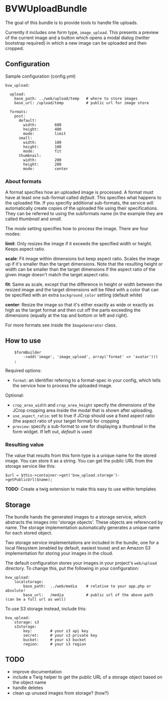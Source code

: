 BVWUploadBundle
===============

The goal of this bundle is to provide tools to handle file uploads.


Currently it includes one form type, `image_upload`. This presents a preview of the current image and a button which opens a modal dialog (twitter bootstrap required) in which a new image can be uploaded and then cropped. 

## Configuration

Sample configuration (config.yml)

    bvw_upload:

      upload:
        base_path: ../web/upload/temp   # where to store images
        base_url: /upload/temp          # public url for image store

      formats:
        post:
          default:
            width:        600
            height:       400
            mode:         limit
          small:
            width:        100
            height:       100
            mode:         fit
          thumbnail:
            width:        200
            height:       200
            mode:         center


### About formats

A format specifies how an uploaded image is processed. A format must have at least
one sub-format called *default*. This specifies what happens to the uploaded file.
If you specifiy additional sub-formats, the service will automatically create copies
of the uploaded file using their specifications. They can be referred to using
the subformats name (in the example they are called *thumbnail* and *small*.

The *mode* setting specifies how to process the image. There are four modes:

**limit**: Only resizes the image if it exceeds the specified width or height. Keeps aspect ratio.

**scale**: Fit image within dimensions but keep aspect ratio. Scales the image up if it's smaller
than the target dimensions. Note that the resulting height or width can be smaller than the
target dimensions if the aspect ratio of the given image doesn't match the target aspect ratio.

**fit**: Same as scale, except that the difference in height or width between the resized image and the target
dimensions will be filled with a color that can be specified with an extra `background_color` setting (default white)

**center**: Resize the image so that it's either exactly as wide or exactly as high as the target format and then
cut off the parts exceeding the dimensions (equally at the top and bottom or left and right).

For more formats see inside the `ImageGenerator` class.


## How to use

        $formBuilder
            ->add('image', 'image_upload', array('format' => 'avatar')))
        ;

Required options:

* `format`: an identifier refering to a format-spec in your config,
    which tells the service how to process the uploaded image.

Optional:

* `crop_area_width` and `crop_area_height` specify the dimensions of the
    JCrop cropping area inside the modal that is shown after uploading.
* `use_aspect_ratio`: set to true if JCrop should use a fixed aspect ratio
    (the aspect ratio of your target format) for cropping
* `preview`: specify a sub-format to use for displaying a thumbnail
    in the form widget. If left out, *default* is used

### Resulting value

The value that results from this form type is a unique name for the stored image.
You can store it as a string. You can get the public URL from the storage service like this:

    $url = $this->container->get('bvw_upload.storage')->getPublicUrl($name);

**TODO:** Create a twig extension to make this easy to use within templates

## Storage

The bundle hands the generated images to a storage service, which abstracts the images into 'storage objects'.
These objects are referenced by name. The storage implementation automatically generates a unique name
for each stored object.

Two storage service implementations are included in the bundle, one for a
local filesystem (enabled by default, easiest touse) and an Amazon S3 implementation for storing
your images in the cloud.

The default configuration stores your images in your project's `web/upload` directory. To change this,
put the following in your configuration:

    bvw_upload:
        localstorage:
            base_path:  ../web/media    # relative to your app.php or absolute!
            base_url:   /media          # public url of the above path (can be a full url as well)

To use S3 storage instead, include this:

    bvw_upload:
        storage: s3
        s3storage:
            key:        # your s3 api key
            secret:     # your s3 private key
            bucket:     # your s3 bucket
            region:     # your s3 region



## TODO

* improve documentation
* include a Twig helper to get the public URL of a storage object based on the object name
* handle deletes
* clean up unused images from storage? (how?)